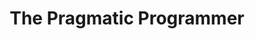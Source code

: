 ---
layout: books
title: The Pragmatic Programmer
subtitle: 
essential: 
categories: ['software']
authors: ['Andy Hunt', ' Dave Thomas']
authors_twitter: ['']
excerpt: .
resource_url: 
amazon_url: https://www.amazon.com/dp/020161622X
---
